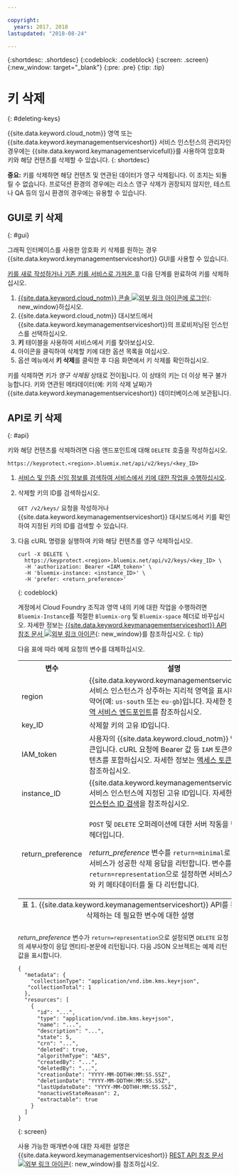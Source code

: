 ```yaml
---

copyright:
  years: 2017, 2018
lastupdated: "2018-08-24"

---
```


{:shortdesc: .shortdesc}
{:codeblock: .codeblock}
{:screen: .screen}
{:new_window: target="_blank"}
{:pre: .pre}
{:tip: .tip}

# 키 삭제
{: #deleting-keys}

{{site.data.keyword.cloud_notm}} 영역 또는 {{site.data.keyword.keymanagementserviceshort}} 서비스 인스턴스의 관리자인 경우에는 {{site.data.keyword.keymanagementservicefull}}를 사용하여 암호화 키와 해당 컨텐츠를 삭제할 수 있습니다.
{: shortdesc}

**중요:** 키를 삭제하면 해당 컨텐츠 및 연관된 데이터가 영구 삭제됩니다. 이 조치는 되돌릴 수 없습니다. 프로덕션 환경의 경우에는 리소스 영구 삭제가 권장되지 않지만, 테스트나 QA 등의 임시 환경의 경우에는 유용할 수 있습니다.

## GUI로 키 삭제
{: #gui}

그래픽 인터페이스를 사용한 암호화 키 삭제를 원하는 경우 {{site.data.keyword.keymanagementserviceshort}} GUI를 사용할 수 있습니다.

[키를 새로 작성하거나 기존 키를 서비스로 가져온 후](/docs/services/key-protect/create-root-keys.html) 다음 단계를 완료하여 키를 삭제하십시오.

1. [{{site.data.keyword.cloud_notm}} 콘솔 ![외부 링크 아이콘](../../icons/launch-glyph.svg "외부 링크 아이콘")에 로그인](https://console.bluemix.net/){: new_window}하십시오.
2. {{site.data.keyword.cloud_notm}} 대시보드에서 {{site.data.keyword.keymanagementserviceshort}}의 프로비저닝된 인스턴스를 선택하십시오.
3. **키** 테이블을 사용하여 서비스에서 키를 찾아보십시오.
4. 아이콘을 클릭하여 삭제할 키에 대한 옵션 목록을 여십시오.
5. 옵션 메뉴에서 **키 삭제**를 클릭한 후 다음 화면에서 키 삭제를 확인하십시오.

키를 삭제하면 키가 _영구 삭제됨_ 상태로 전이됩니다. 이 상태의 키는 더 이상 복구 불가능합니다. 키와 연관된 메타데이터(예: 키의 삭제 날짜)가 {{site.data.keyword.keymanagementserviceshort}} 데이터베이스에 보관됩니다.

## API로 키 삭제
{: #api}

키와 해당 컨텐츠를 삭제하려면 다음 엔드포인트에 대해 `DELETE` 호출을 작성하십시오.

```
https://keyprotect.<region>.bluemix.net/api/v2/keys/<key_ID>
```

1. [서비스 및 인증 신임 정보를 검색하여 서비스에서 키에 대한 작업을 수행하십시오](/docs/services/key-protect/access-api.html).

2. 삭제할 키의 ID를 검색하십시오.

    `GET /v2/keys/` 요청을 작성하거나 {{site.data.keyword.keymanagementserviceshort}} 대시보드에서 키를 확인하여 지정된 키의 ID를 검색할 수 있습니다.

3. 다음 cURL 명령을 실행하여 키와 해당 컨텐츠를 영구 삭제하십시오.

    ```cURL
    curl -X DELETE \
      https://keyprotect.<region>.bluemix.net/api/v2/keys/<key_ID> \
      -H 'authorization: Bearer <IAM_token>' \
      -H 'bluemix-instance: <instance_ID>' \
      -H 'prefer: <return_preference>'
    ```
    {: codeblock}
  
    계정에서 Cloud Foundry 조직과 영역 내의 키에 대한 작업을 수행하려면 `Bluemix-Instance`를 적절한 `Bluemix-org` 및 `Bluemix-space` 헤더로 바꾸십시오. 자세한 정보는 [{{site.data.keyword.keymanagementserviceshort}} API 참조 문서 ![외부 링크 아이콘](../../icons/launch-glyph.svg "외부 링크 아이콘")](https://console.bluemix.net/apidocs/kms){: new_window}를 참조하십시오.
    {: tip}

    다음 표에 따라 예제 요청의 변수를 대체하십시오.
    <table>
      <tr>
        <th>변수</th>
        <th>설명</th>
      </tr>
      <tr>
        <td><varname>region</varname></td>
        <td>{{site.data.keyword.keymanagementserviceshort}} 서비스 인스턴스가 상주하는 지리적 영역을 표시하는 지역 약어(예: <code>us-south</code> 또는 <code>eu-gb</code>)입니다. 자세한 정보는 <a href="/docs/services/key-protect/regions.html#endpoints">지역 서비스 엔드포인트</a>를 참조하십시오.</td>
      </tr>
      <tr>
        <td><varname>key_ID</varname></td>
        <td>삭제할 키의 고유 ID입니다.</td>
      </tr>
      <tr>
        <td><varname>IAM_token</varname></td>
        <td>사용자의 {{site.data.keyword.cloud_notm}} 액세스 토큰입니다. cURL 요청에 Bearer 값 등 <code>IAM</code> 토큰의 전체 컨텐츠를 포함하십시오. 자세한 정보는 <a href="/docs/services/key-protect/access-api.html#retrieve-token">액세스 토큰 검색</a>을 참조하십시오.</td>
      </tr>
      <tr>
        <td><varname>instance_ID</varname></td>
        <td>{{site.data.keyword.keymanagementserviceshort}} 서비스 인스턴스에 지정된 고유 ID입니다. 자세한 정보는 <a href="/docs/services/key-protect/access-api.html#retrieve-instance-ID">인스턴스 ID 검색</a>을 참조하십시오.</td>
      </tr>
      <tr>
        <td><varname>return_preference</varname></td>
        <td><p><code>POST</code> 및 <code>DELETE</code> 오퍼레이션에 대한 서버 작동을 변경하는 헤더입니다.</p><p><em>return_preference</em> 변수를 <code>return=minimal</code>로 설정하면 서비스가 성공한 삭제 응답을 리턴합니다. 변수를 <code>return=representation</code>으로 설정하면 서비스가 키 자료와 키 메타데이터를 둘 다 리턴합니다.</p></td>
      </tr>
      <caption style="caption-side:bottom;">표 1. {{site.data.keyword.keymanagementserviceshort}} API를 통해 키를 삭제하는 데 필요한 변수에 대한 설명</caption>
    </table>

    _return_preference_ 변수가 `return=representation`으로 설정되면 `DELETE` 요청의 세부사항이 응답 엔티티-본문에 리턴됩니다. 다음 JSON 오브젝트는 예제 리턴값을 표시합니다.
    ```
    {
      "metadata": {
        "collectionType": "application/vnd.ibm.kms.key+json",
       "collectionTotal": 1
      },
      "resources": [
        {
          "id": "...",
          "type": "application/vnd.ibm.kms.key+json",
          "name": "...",
          "description": "...",
          "state": 5,
          "crn": "...",
          "deleted": true,
          "algorithmType": "AES",
          "createdBy": "...",
          "deletedBy": "...",
          "creationDate": "YYYY-MM-DDTHH:MM:SS.SSZ",
          "deletionDate": "YYYY-MM-DDTHH:MM:SS.SSZ",
          "lastUpdateDate": "YYYY-MM-DDTHH:MM:SS.SSZ",
          "nonactiveStateReason": 2,
          "extractable": true
        }
      ]
    }
    ```
    {: screen}

    사용 가능한 매개변수에 대한 자세한 설명은 {{site.data.keyword.keymanagementserviceshort}} [REST API 참조 문서 ![외부 링크 아이콘](../../icons/launch-glyph.svg "외부 링크 아이콘")](https://console.bluemix.net/apidocs/kms){: new_window}를 참조하십시오.
